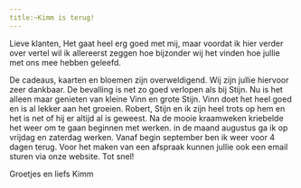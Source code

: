 ```yaml
---
title:~Kimm is terug!
---
```

Lieve klanten,
Het gaat heel erg goed met mij, maar voordat ik hier verder over vertel wil ik allereerst zeggen hoe bijzonder wij het vinden hoe jullie met ons mee hebben geleefd. 

De cadeaus, kaarten en bloemen zijn overweldigend. Wij zijn jullie hiervoor zeer dankbaar. De bevalling is net zo goed verlopen als bij Stijn. Nu is het alleen maar genieten van kleine Vinn en grote Stijn. Vinn doet het heel goed en is al lekker aan het groeien. Robert, Stijn en ik zijn heel trots op hem en het is net of hij er altijd al is geweest. Na de mooie kraamweken kriebelde het weer om te gaan beginnen met werken. in de maand augustus ga ik op vrijdag en zaterdag werken. Vanaf begin september ben ik weer voor 4 dagen terug. Voor het maken van een afspraak kunnen jullie ook een email sturen via onze website. Tot snel!

Groetjes en liefs Kimm